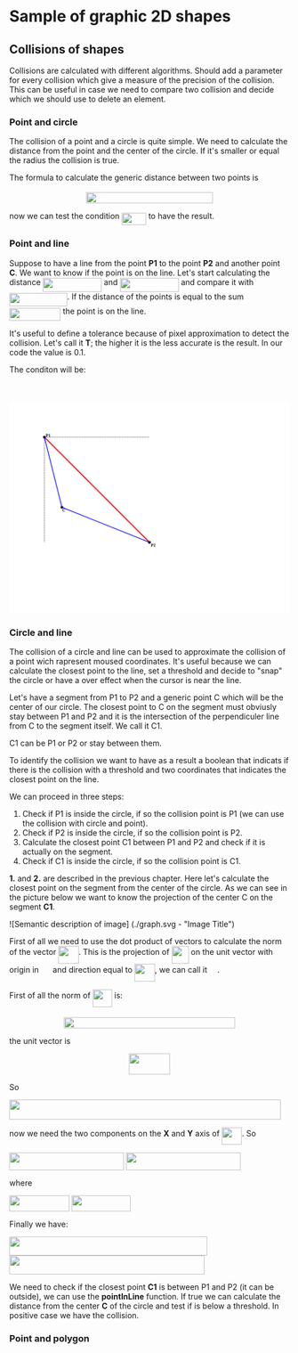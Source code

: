 # Sample of graphic 2D shapes

## Collisions of shapes

Collisions are calculated with different algorithms.
Should add a parameter for every collision which give a measure of the precision of the collision. This can be useful in case we need to compare two collision and decide which we should use to delete an element.

### Point and circle

The collision of a point and a circle is quite simple. We need to calculate the distance from the point and the center of the circle. If it's smaller or equal the radius the collision is true.

The formula to calculate the generic distance between two points is

<p align="center"><img src="/graphic-algebra/tex/c1e27e883bcc0f648b32cf3ddce962bd.svg?invert_in_darkmode&sanitize=true" align=middle width=228.22289159999997pt height=19.726228499999998pt/></p>

now we can test the condition <img src="/graphic-algebra/tex/036c42db226c966c405f71a31ce3ebfc.svg?invert_in_darkmode&sanitize=true" align=middle width=44.20064054999999pt height=22.55708729999998pt/> to have the result.


### Point and line

Suppose to have a line from the point **P1** to the point **P2** and another point **C**. We want to know if the point is on the line.
Let's start calculating the distance <img src="/graphic-algebra/tex/402b7f637df996b6a77cbcb6e5dc1287.svg?invert_in_darkmode&sanitize=true" align=middle width=105.94009965pt height=24.65753399999998pt/> and <img src="/graphic-algebra/tex/b0afcb9988c41b79515471cdef597f67.svg?invert_in_darkmode&sanitize=true" align=middle width=105.94009965pt height=24.65753399999998pt/> and compare it with <img src="/graphic-algebra/tex/da6e02a85a9e6d4ae181a1f778c1b952.svg?invert_in_darkmode&sanitize=true" align=middle width=104.02690154999999pt height=24.65753399999998pt/>. If the distance of the points is equal to the sum <img src="/graphic-algebra/tex/9f0bb87cb4a55f4b4b9f6a54af6eb8f6.svg?invert_in_darkmode&sanitize=true" align=middle width=92.41951289999999pt height=22.831056599999986pt/> the point is on the line.

It's useful to define a tolerance because of pixel approximation to detect the collision. Let's call it **T**; the higher it is the less accurate is the result. In our code the value is 0.1.

The conditon will be:

<p align="center"><img src="/graphic-algebra/tex/b47e11305ee322e8aaf9a94cbd459599.svg?invert_in_darkmode&sanitize=true" align=middle width=229.67927235pt height=16.438356pt/></p>

![Alt text](./pointAndLine.svg)


### Circle and line

The collision of a circle and line can be used to approximate the collision of a point wich rapresent moused coordinates. It's useful because we can calculate the closest point to the line, set a threshold and decide to "snap" the circle or have a over effect when the cursor is near the line.

Let's have a segment from P1 to P2 and a generic point C which will be the center of our circle. 
The closest point to C on the segment must obviusly stay between P1 and P2 and it is the intersection of the perpendiculer line from C to the segment itself. We call it C1.

C1 can be P1 or P2 or stay between them.

To identify the collision we want to have as a result a boolean that indicats if there is the collision with a threshold and two coordinates that indicates the closest point on the line.

We can proceed in three steps:

1. Check if P1 is inside the circle, if so the collision point is P1 (we can use the collision with circle and point).
2. Check if P2 is inside the circle, if so the collision point is P2.
3. Calculate the closest point C1 between P1 and P2 and check if it is actually on the segment.
4. Check if C1 is inside the circle, if so the collision point is C1.

**1.** and **2.** are described in the previous chapter. Here let's calculate the closest point on the segment from the center of the circle. As we can see in the picture below we want to know the projection of the center C on the segment **C1**.

![Semantic description of image]
(./graph.svg - "Image Title")


First of all we need to use the dot product of vectors to calculate the norm of the vector <img src="/graphic-algebra/tex/7b66a86581b623ad112c96c7a260b392.svg?invert_in_darkmode&sanitize=true" align=middle width=36.22950374999999pt height=31.799054100000024pt/>. This is the projection of <img src="/graphic-algebra/tex/9d969a32814c3ceb32bacfd10a357b53.svg?invert_in_darkmode&sanitize=true" align=middle width=30.852751049999988pt height=31.799054100000024pt/> on the unit vector with origin in <img src="/graphic-algebra/tex/197fa3a18e4a8b8c7df669d007476133.svg?invert_in_darkmode&sanitize=true" align=middle width=17.10619349999999pt height=22.465723500000017pt/> and direction equal to <img src="/graphic-algebra/tex/7b66a86581b623ad112c96c7a260b392.svg?invert_in_darkmode&sanitize=true" align=middle width=36.22950374999999pt height=31.799054100000024pt/>, we can call it <img src="/graphic-algebra/tex/2d758bdd2e564affd528927f4be7248f.svg?invert_in_darkmode&sanitize=true" align=middle width=14.206684799999989pt height=23.488575000000026pt/>.

First of all the norm of <img src="/graphic-algebra/tex/7432492d00cd171f60fc73f3874a4201.svg?invert_in_darkmode&sanitize=true" align=middle width=35.034301499999984pt height=31.799054100000024pt/> is:

<p align="center"><img src="/graphic-algebra/tex/6f97f649883825d899c297b88d802a63.svg?invert_in_darkmode&sanitize=true" align=middle width=307.97899275pt height=19.726228499999998pt/></p>

the unit vector is

<p align="center"><img src="/graphic-algebra/tex/a89d7bc900a010522fae3495a510ce25.svg?invert_in_darkmode&sanitize=true" align=middle width=74.77503659999999pt height=38.29608585pt/></p>

So

<img src="/graphic-algebra/tex/d73f4308523ad1cf9592bbd88efe4445.svg?invert_in_darkmode&sanitize=true" align=middle width=488.43344384999995pt height=35.83739279999998pt/>


now we need the two components on the **X** and **Y** axis of <img src="/graphic-algebra/tex/7b66a86581b623ad112c96c7a260b392.svg?invert_in_darkmode&sanitize=true" align=middle width=36.22950374999999pt height=31.799054100000024pt/>. So

<img src="/graphic-algebra/tex/b74a63039f31088f88f68694e516f777.svg?invert_in_darkmode&sanitize=true" align=middle width=206.45777459999996pt height=31.799054100000024pt/>

<img src="/graphic-algebra/tex/a15460e99554cb813d5ad07ef5f077cb.svg?invert_in_darkmode&sanitize=true" align=middle width=205.7471493pt height=31.799054100000024pt/>

where

<img src="/graphic-algebra/tex/656bd2a677c51e05a34df8bfd70a6e96.svg?invert_in_darkmode&sanitize=true" align=middle width=107.75102414999998pt height=28.734565200000006pt/>

<img src="/graphic-algebra/tex/0fb89ee6a9794699e40b8ee2da3b6d84.svg?invert_in_darkmode&sanitize=true" align=middle width=106.6240065pt height=28.734565200000006pt/>

Finally we have:

<img src="/graphic-algebra/tex/12575b91fd8f4a307429661b8b6efbec.svg?invert_in_darkmode&sanitize=true" align=middle width=355.87843664999997pt height=33.93596579999999pt/>

<img src="/graphic-algebra/tex/bfccb963bd15f10fce2d85d49e0e9139.svg?invert_in_darkmode&sanitize=true" align=middle width=351.4970019pt height=33.93596579999999pt/>

We need to check if the closest point **C1** is between P1 and P2 (it can be outside), we can use the **pointInLine** function. If true we can calculate the distance from the center **C** of the circle and test if is below a threshold. In positive case we have the collision.


### Point and polygon

